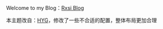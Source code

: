 Welcome to my Blog：[Rxsi Blog](https://rxsi.github.io/)

本主题改自：[HYG](https://github.com/Gaohaoyang)，修改了一些不合适的配置，整体布局更加合理
